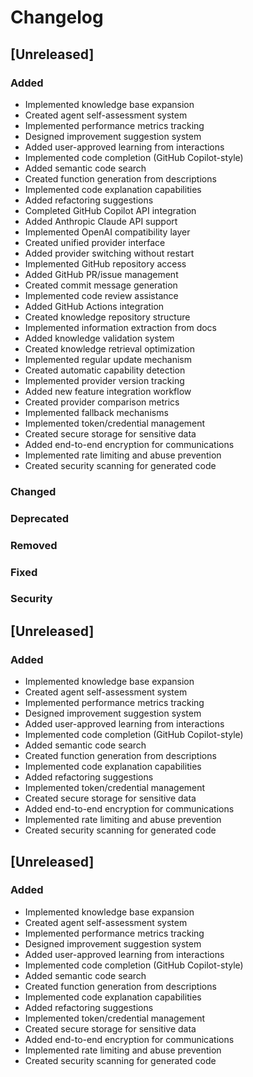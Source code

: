 # Changelog

## [Unreleased]

### Added
- Implemented knowledge base expansion
- Created agent self-assessment system
- Implemented performance metrics tracking
- Designed improvement suggestion system
- Added user-approved learning from interactions
- Implemented code completion (GitHub Copilot-style)
- Added semantic code search
- Created function generation from descriptions
- Implemented code explanation capabilities
- Added refactoring suggestions
- Completed GitHub Copilot API integration
- Added Anthropic Claude API support
- Implemented OpenAI compatibility layer
- Created unified provider interface
- Added provider switching without restart
- Implemented GitHub repository access
- Added GitHub PR/issue management
- Created commit message generation
- Implemented code review assistance
- Added GitHub Actions integration
- Created knowledge repository structure
- Implemented information extraction from docs
- Added knowledge validation system
- Created knowledge retrieval optimization
- Implemented regular update mechanism
- Created automatic capability detection
- Implemented provider version tracking
- Added new feature integration workflow
- Created provider comparison metrics
- Implemented fallback mechanisms
- Implemented token/credential management
- Created secure storage for sensitive data
- Added end-to-end encryption for communications
- Implemented rate limiting and abuse prevention
- Created security scanning for generated code

### Changed

### Deprecated

### Removed

### Fixed

### Security


## [Unreleased]

### Added
- Implemented knowledge base expansion
- Created agent self-assessment system
- Implemented performance metrics tracking
- Designed improvement suggestion system
- Added user-approved learning from interactions
- Implemented code completion (GitHub Copilot-style)
- Added semantic code search
- Created function generation from descriptions
- Implemented code explanation capabilities
- Added refactoring suggestions
- Implemented token/credential management
- Created secure storage for sensitive data
- Added end-to-end encryption for communications
- Implemented rate limiting and abuse prevention
- Created security scanning for generated code

## [Unreleased]

### Added
- Implemented knowledge base expansion
- Created agent self-assessment system
- Implemented performance metrics tracking
- Designed improvement suggestion system
- Added user-approved learning from interactions
- Implemented code completion (GitHub Copilot-style)
- Added semantic code search
- Created function generation from descriptions
- Implemented code explanation capabilities
- Added refactoring suggestions
- Implemented token/credential management
- Created secure storage for sensitive data
- Added end-to-end encryption for communications
- Implemented rate limiting and abuse prevention
- Created security scanning for generated code
